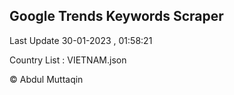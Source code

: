 

## Google Trends Keywords Scraper 
 
Last Update 30-01-2023 , 01:58:21

Country List :
VIETNAM.json



© Abdul Muttaqin 
